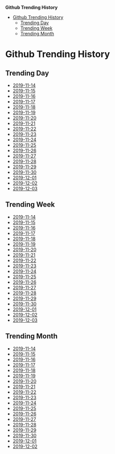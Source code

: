 <!-- START doctoc generated TOC please keep comment here to allow auto update -->
<!-- DON'T EDIT THIS SECTION, INSTEAD RE-RUN doctoc TO UPDATE -->
**Github Trending History**

- [Github Trending History](#github-trending-history)
  - [Trending Day](#trending-day)
  - [Trending Week](#trending-week)
  - [Trending Month](#trending-month)

<!-- END doctoc generated TOC please keep comment here to allow auto update -->

# Github Trending History

## Trending Day
 
- [2019-11-14](./Daily/2019-11-14.md)  
- [2019-11-15](./Daily/2019-11-15.md)  
- [2019-11-16](./Daily/2019-11-16.md)  
- [2019-11-17](./Daily/2019-11-17.md)  
- [2019-11-18](./Daily/2019-11-18.md)  
- [2019-11-19](./Daily/2019-11-19.md)  
- [2019-11-20](./Daily/2019-11-20.md)  
- [2019-11-21](./Daily/2019-11-21.md)  
- [2019-11-22](./Daily/2019-11-22.md)  
- [2019-11-23](./Daily/2019-11-23.md)  
- [2019-11-24](./Daily/2019-11-24.md)  
- [2019-11-25](./Daily/2019-11-25.md)  
- [2019-11-26](./Daily/2019-11-26.md)  
- [2019-11-27](./Daily/2019-11-27.md)  
- [2019-11-28](./Daily/2019-11-28.md)  
- [2019-11-29](./Daily/2019-11-29.md)  
- [2019-11-30](./Daily/2019-11-30.md)  
- [2019-12-01](./Daily/2019-12-01.md)  
- [2019-12-02](./Daily/2019-12-02.md)  
- [2019-12-03](./Daily/2019-12-03.md)  
<!-- daily -->

## Trending Week

- [2019-11-14](./Weekly/2019-11-14.md)  
- [2019-11-15](./Weekly/2019-11-15.md)  
- [2019-11-16](./Weekly/2019-11-16.md)  
- [2019-11-17](./Weekly/2019-11-17.md)  
- [2019-11-18](./Weekly/2019-11-18.md)  
- [2019-11-19](./Weekly/2019-11-19.md)  
- [2019-11-20](./Weekly/2019-11-20.md)  
- [2019-11-21](./Weekly/2019-11-21.md)  
- [2019-11-22](./Weekly/2019-11-22.md)  
- [2019-11-23](./Weekly/2019-11-23.md)  
- [2019-11-24](./Weekly/2019-11-24.md)  
- [2019-11-25](./Weekly/2019-11-25.md)  
- [2019-11-26](./Weekly/2019-11-26.md)  
- [2019-11-27](./Weekly/2019-11-27.md)  
- [2019-11-28](./Weekly/2019-11-28.md)  
- [2019-11-29](./Weekly/2019-11-29.md)  
- [2019-11-30](./Weekly/2019-11-30.md)  
- [2019-12-01](./Weekly/2019-12-01.md)  
- [2019-12-02](./Weekly/2019-12-02.md)  
- [2019-12-03](./Weekly/2019-12-03.md)  
<!-- weekly -->

## Trending Month

- [2019-11-14](./Monthly/2019-11-14.md)  
- [2019-11-15](./Monthly/2019-11-15.md)  
- [2019-11-16](./Monthly/2019-11-16.md)  
- [2019-11-17](./Monthly/2019-11-17.md)  
- [2019-11-18](./Monthly/2019-11-18.md)  
- [2019-11-19](./Monthly/2019-11-19.md)  
- [2019-11-20](./Monthly/2019-11-20.md)  
- [2019-11-21](./Monthly/2019-11-21.md)  
- [2019-11-22](./Monthly/2019-11-22.md)  
- [2019-11-23](./Monthly/2019-11-23.md)  
- [2019-11-24](./Monthly/2019-11-24.md)  
- [2019-11-25](./Monthly/2019-11-25.md)  
- [2019-11-26](./Monthly/2019-11-26.md)  
- [2019-11-27](./Monthly/2019-11-27.md)  
- [2019-11-28](./Monthly/2019-11-28.md)  
- [2019-11-29](./Monthly/2019-11-29.md)  
- [2019-11-30](./Monthly/2019-11-30.md)  
- [2019-12-01](./Monthly/2019-12-01.md)  
- [2019-12-02](./Monthly/2019-12-02.md)  
<!-- monthly -->
